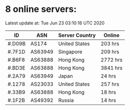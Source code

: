 # 8 online servers:

Latest update at: Tue Jun 23 03:10:16 UTC 2020

| ID | ASN | Server Country | Online |
| -- | --- | -------------- | ------ |
| #.D09B | AS174 | United States | 203 hrs |
| #.7F1D | AS63949 | Singapore | 209 hrs |
| #.B6F8 | AS63888 | Hong Kong | 2772 hrs |
| #.BD3E | AS63888 | Hong Kong | 3841 hrs |
| #.2A79 | AS63949 | Japan | 24 hrs |
| #.1278 | AS23033 | United States | 257 hrs |
| #.33B9 | AS63888 | Hong Kong | 18 hrs |
| #.1F2B | AS49392 | Russia | 14 hrs |


